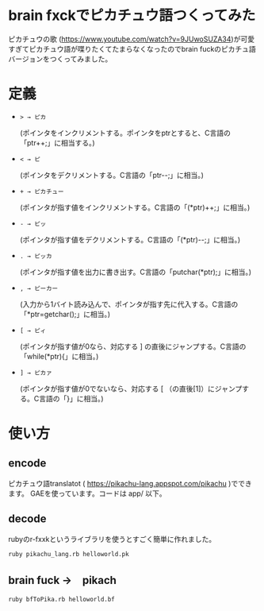 # brain fxckでピカチュウ語つくってみた
ピカチュウの歌 (<https://www.youtube.com/watch?v=9JUwoSUZA34>)が可愛すぎてピカチュウ語が喋りたくてたまらなくなったのでbrain fuckのピカチュ語バージョンをつくってみました。

# 定義 
* `> → ピカ` 
  
  (ポインタをインクリメントする。ポインタをptrとすると、C言語の「ptr++;」に相当する。)  
* `< → ピ` 
  
  (ポインタをデクリメントする。C言語の「ptr--;」に相当。)  
* `+ → ピカチュー` 
  
  (ポインタが指す値をインクリメントする。C言語の「(*ptr)++;」に相当。)  
* `- → ピッ` 
  
  (ポインタが指す値をデクリメントする。C言語の「(*ptr)--;」に相当。)  
* `. → ピッカ` 
  
  (ポインタが指す値を出力に書き出す。C言語の「putchar(*ptr);」に相当。)  
* `, → ピーカー` 
  
  (入力から1バイト読み込んで、ポインタが指す先に代入する。C言語の「*ptr=getchar();」に相当。)  
* `[ → ピィ` 
  
  (ポインタが指す値が0なら、対応する ] の直後にジャンプする。C言語の「while(*ptr){」に相当。)  
* `] → ピカァ`
  
  (ポインタが指す値が0でないなら、対応する [ （の直後[1]）にジャンプする。C言語の「}」に相当。)  
  
# 使い方
## encode
ピカチュウ語translatot ( <https://pikachu-lang.appspot.com/pikachu> )でできます。
GAEを使っています。コードは app/ 以下。

## decode
rubyのr-fxxkというライブラリを使うとすごく簡単に作れました。
```
ruby pikachu_lang.rb helloworld.pk
```

## brain fuck →　pikach
```
ruby bfToPika.rb helloworld.bf
```

